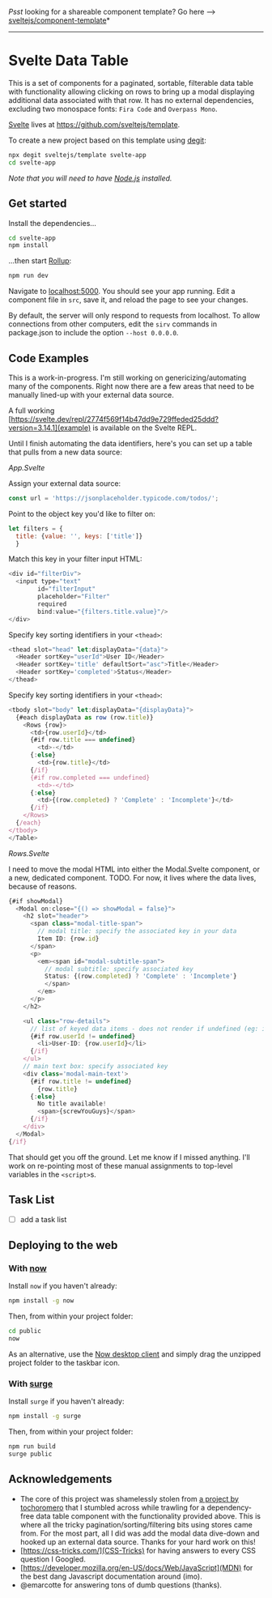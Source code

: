 *Psst* looking for a shareable component template? Go here --> [sveltejs/component-template](https://github.com/sveltejs/component-template)*

---

# Svelte Data Table

This is a set of components for a paginated, sortable, filterable data table with functionality allowing clicking on rows to bring up a modal displaying additional data associated with that row. It has no external dependencies, excluding two monospace fonts: `Fira Code` and `Overpass Mono`. 

[Svelte](https://svelte.dev) lives at https://github.com/sveltejs/template.

To create a new project based on this template using [degit](https://github.com/Rich-Harris/degit):

```bash
npx degit sveltejs/template svelte-app
cd svelte-app
```

*Note that you will need to have [Node.js](https://nodejs.org) installed.*


## Get started

Install the dependencies...

```bash
cd svelte-app
npm install
```

...then start [Rollup](https://rollupjs.org):

```bash
npm run dev
```

Navigate to [localhost:5000](http://localhost:5000). You should see your app running. Edit a component file in `src`, save it, and reload the page to see your changes.

By default, the server will only respond to requests from localhost. To allow connections from other computers, edit the `sirv` commands in package.json to include the option `--host 0.0.0.0`.


## Code Examples
This is a work-in-progress. I'm still working on genericizing/automating many of the components. Right now there are a few areas that need to be manually lined-up with your external data source.

A full working [https://svelte.dev/repl/2774f569f14b47dd9e729ffeded25ddd?version=3.14.1](example) is available on the Svelte REPL.

Until I finish automating the data identifiers, here's you can set up a table that pulls from a new data source:

*App.Svelte*

Assign your external data source:
```javascript
const url = 'https://jsonplaceholder.typicode.com/todos/';
```

Point to the object key you'd like to filter on:
```javascript
let filters = {
  title: {value: '', keys: ['title']}
  }
```

Match this key in your filter input HTML:
```javascript
<div id="filterDiv">
  <input type="text" 
        id="filterInput" 
        placeholder="Filter"
        required 
        bind:value="{filters.title.value}"/>
</div>
```

Specify key sorting identifiers in your `<thead>`:
```javascript
<thead slot="head" let:displayData="{data}">
  <Header sortKey="userId">User ID</Header>
  <Header sortKey='title' defaultSort="asc">Title</Header>
  <Header sortKey='completed'>Status</Header>
</thead>
```

Specify key sorting identifiers in your `<thead>`:
```javascript
<tbody slot="body" let:displayData="{displayData}">
  {#each displayData as row (row.title)}
    <Rows {row}>
      <td>{row.userId}</td>
      {#if row.title === undefined}
        <td>-</td>
      {:else}
        <td>{row.title}</td>
      {/if}
      {#if row.completed === undefined}
        <td>-</td>
      {:else}
        <td>{(row.completed) ? 'Complete' : 'Incomplete'}</td>
      {/if}
    </Rows>
  {/each}
</tbody>
</Table>
```

*Rows.Svelte*

I need to move the modal HTML into either the Modal.Svelte component, or a new, dedicated component. TODO. For now, it lives where the data lives, because of reasons.

```javascript
{#if showModal}
  <Modal on:close="{() => showModal = false}">
    <h2 slot="header">
      <span class="modal-title-span">
        // modal title: specify the associated key in your data
        Item ID: {row.id}
      </span>
      <p>
        <em><span id="modal-subtitle-span">
          // modal subtitle: specify associated key
          Status: {(row.completed) ? 'Complete' : 'Incomplete'}
          </span>
        </em>
      </p>
    </h2>

    <ul class="row-details">
      // list of keyed data items - does not render if undefined (eg: if not all nested objects contain all keys, you won't see 'undefined')
      {#if row.userId != undefined}
        <li>User-ID: {row.userId}</li>
      {/if}
    </ul>
    // main text box: specify associated key
    <div class='modal-main-text'>
      {#if row.title != undefined}
        {row.title}
      {:else}
        No title available! 
        <span>{screwYouGuys}</span>
      {/if}
    </div>
  </Modal>
{/if}
```

That should get you off the ground. Let me know if I missed anything. I'll work on re-pointing most of these manual assignments to top-level variables in the `<script>`s.


## Task List

- [ ] add a task list


## Deploying to the web

### With [now](https://zeit.co/now)

Install `now` if you haven't already:

```bash
npm install -g now
```

Then, from within your project folder:

```bash
cd public
now
```

As an alternative, use the [Now desktop client](https://zeit.co/download) and simply drag the unzipped project folder to the taskbar icon.

### With [surge](https://surge.sh/)

Install `surge` if you haven't already:

```bash
npm install -g surge
```

Then, from within your project folder:

```bash
npm run build
surge public
```

## Acknowledgements
* The core of this project was shamelessly stolen from [a project by tochoromero](https://github.com/tochoromero/svelte-table) that I stumbled across while trawling for a dependency-free data table component with the functionality provided above. This is where all the tricky pagination/sorting/filtering bits using stores came from. For the most part, all I did was add the modal data dive-down and hooked up an external data source. Thanks for your hard work on this!
* [https://css-tricks.com/](CSS-Tricks) for having answers to every CSS question I Googled.
* [https://developer.mozilla.org/en-US/docs/Web/JavaScript](MDN) for the best dang Javascript documentation around (imo).
* @emarcotte for answering tons of dumb questions (thanks).